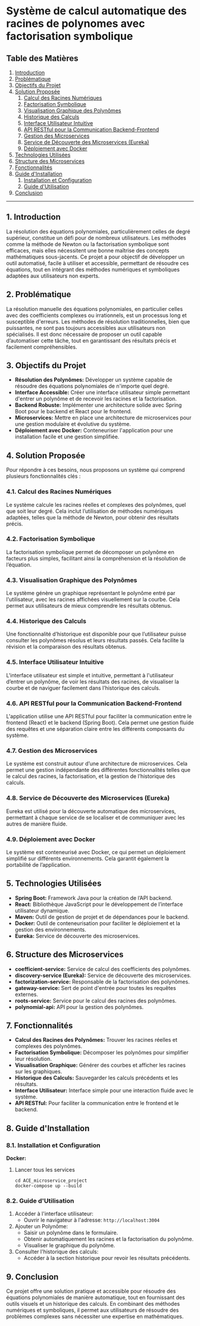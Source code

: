 # Système de calcul automatique des racines de polynomes avec factorisation symbolique

## Table des Matières

1.  [Introduction](#1-introduction)
2.  [Problématique](#2-problématique)
3.  [Objectifs du Projet](#3-objectifs-du-projet)
4.  [Solution Proposée](#4-solution-proposée)
    1.  [Calcul des Racines Numériques](#41-calcul-des-racines-numériques)
    2.  [Factorisation Symbolique](#42-factorisation-symbolique)
    3.  [Visualisation Graphique des Polynômes](#43-visualisation-graphique-des-polynômes)
    4.  [Historique des Calculs](#44-historique-des-calculs)
    5.  [Interface Utilisateur Intuitive](#45-interface-utilisateur-intuitive)
    6.  [API RESTful pour la Communication Backend-Frontend](#46-api-restful-pour-la-communication-backend-frontend)
    7.  [Gestion des Microservices](#47-gestion-des-microservices)
    8.  [Service de Découverte des Microservices (Eureka)](#48-service-de-découverte-des-microservices-eureka)
    9.  [Déploiement avec Docker](#49-déploiement-avec-docker)
5.  [Technologies Utilisées](#5-technologies-utilisées)
6.  [Structure des Microservices](#6-structure-des-microservices)
7.  [Fonctionnalités](#7-fonctionnalités)
8.  [Guide d'Installation](#8-guide-dinstallation)
    1.  [Installation et Configuration](#81-installation-et-configuration)
    2.  [Guide d'Utilisation](#82-guide-dutilisation)
9.  [Conclusion](#9-conclusion)

________________________________________

## 1. Introduction

La résolution des équations polynomiales, particulièrement celles de degré supérieur, constitue un défi pour de nombreux utilisateurs. Les méthodes comme la méthode de Newton ou la factorisation symbolique sont efficaces, mais elles nécessitent une bonne maîtrise des concepts mathématiques sous-jacents. Ce projet a pour objectif de développer un outil automatisé, facile à utiliser et accessible, permettant de résoudre ces équations, tout en intégrant des méthodes numériques et symboliques adaptées aux utilisateurs non experts.

## 2. Problématique

La résolution manuelle des équations polynomiales, en particulier celles avec des coefficients complexes ou irrationnels, est un processus long et susceptible d'erreurs. Les méthodes de résolution traditionnelles, bien que puissantes, ne sont pas toujours accessibles aux utilisateurs non spécialisés. Il est donc nécessaire de proposer un outil capable d’automatiser cette tâche, tout en garantissant des résultats précis et facilement compréhensibles.

## 3. Objectifs du Projet

*   **Résolution des Polynômes:** Développer un système capable de résoudre des équations polynomiales de n'importe quel degré.
*   **Interface Accessible:** Créer une interface utilisateur simple permettant d'entrer un polynôme et de recevoir les racines et la factorisation.
*   **Backend Robuste:** Implémenter une architecture solide avec Spring Boot pour le backend et React pour le frontend.
*   **Microservices:** Mettre en place une architecture de microservices pour une gestion modulaire et évolutive du système.
*   **Déploiement avec Docker:** Conteneuriser l'application pour une installation facile et une gestion simplifiée.

## 4. Solution Proposée

Pour répondre à ces besoins, nous proposons un système qui comprend plusieurs fonctionnalités clés :

### 4.1. Calcul des Racines Numériques

Le système calcule les racines réelles et complexes des polynômes, quel que soit leur degré. Cela inclut l’utilisation de méthodes numériques adaptées, telles que la méthode de Newton, pour obtenir des résultats précis.

### 4.2. Factorisation Symbolique

La factorisation symbolique permet de décomposer un polynôme en facteurs plus simples, facilitant ainsi la compréhension et la résolution de l’équation.

### 4.3. Visualisation Graphique des Polynômes

Le système génère un graphique représentant le polynôme entré par l'utilisateur, avec les racines affichées visuellement sur la courbe. Cela permet aux utilisateurs de mieux comprendre les résultats obtenus.

### 4.4. Historique des Calculs

Une fonctionnalité d’historique est disponible pour que l’utilisateur puisse consulter les polynômes résolus et leurs résultats passés. Cela facilite la révision et la comparaison des résultats obtenus.

### 4.5. Interface Utilisateur Intuitive

L'interface utilisateur est simple et intuitive, permettant à l'utilisateur d’entrer un polynôme, de voir les résultats des racines, de visualiser la courbe et de naviguer facilement dans l’historique des calculs.

### 4.6. API RESTful pour la Communication Backend-Frontend

L'application utilise une API RESTful pour faciliter la communication entre le frontend (React) et le backend (Spring Boot). Cela permet une gestion fluide des requêtes et une séparation claire entre les différents composants du système.

### 4.7. Gestion des Microservices

Le système est construit autour d’une architecture de microservices. Cela permet une gestion indépendante des différentes fonctionnalités telles que le calcul des racines, la factorisation, et la gestion de l’historique des calculs.

### 4.8. Service de Découverte des Microservices (Eureka)

Eureka est utilisé pour la découverte automatique des microservices, permettant à chaque service de se localiser et de communiquer avec les autres de manière fluide.

### 4.9. Déploiement avec Docker

Le système est conteneurisé avec Docker, ce qui permet un déploiement simplifié sur différents environnements. Cela garantit également la portabilité de l’application.

## 5. Technologies Utilisées

*   **Spring Boot:** Framework Java pour la création de l’API backend.
*   **React:** Bibliothèque JavaScript pour le développement de l’interface utilisateur dynamique.
*   **Maven:** Outil de gestion de projet et de dépendances pour le backend.
*   **Docker:** Outil de conteneurisation pour faciliter le déploiement et la gestion des environnements.
*   **Eureka:** Service de découverte des microservices.

## 6. Structure des Microservices

*   **coefficient-service:** Service de calcul des coefficients des polynômes.
*   **discovery-service (Eureka):** Service de découverte des microservices.
*   **factorization-service:** Responsable de la factorisation des polynômes.
*   **gateway-service:** Sert de point d'entrée pour toutes les requêtes externes.
*   **roots-service:** Service pour le calcul des racines des polynômes.
*   **polynomial-api:** API pour la gestion des polynômes.

## 7. Fonctionnalités

*   **Calcul des Racines des Polynômes:** Trouver les racines réelles et complexes des polynômes.
*   **Factorisation Symbolique:** Décomposer les polynômes pour simplifier leur résolution.
*   **Visualisation Graphique:** Générer des courbes et afficher les racines sur les graphiques.
*   **Historique des Calculs:** Sauvegarder les calculs précédents et les résultats.
*   **Interface Utilisateur:** Interface simple pour une interaction fluide avec le système.
*   **API RESTful:** Pour faciliter la communication entre le frontend et le backend.

## 8. Guide d'Installation

### 8.1. Installation et Configuration

**Docker:**

1.  Lancer tous les services

    ```
    cd ACE_microservice_project
    docker-compose up --build
    ```

### 8.2. Guide d'Utilisation

1.  Accéder à l'interface utilisateur:
    *   Ouvrir le navigateur à l'adresse: `http://localhost:3004`
2.  Ajouter un Polynôme:
    *   Saisir un polynôme dans le formulaire.
    *   Obtenir automatiquement les racines et la factorisation du polynôme.
    *   Visualiser le graphique du polynôme.
3.  Consulter l'historique des calculs:
    *   Accéder à la section historique pour revoir les résultats précédents.

## 9. Conclusion

Ce projet offre une solution pratique et accessible pour résoudre des équations polynomiales de manière automatique, tout en fournissant des outils visuels et un historique des calculs. En combinant des méthodes numériques et symboliques, il permet aux utilisateurs de résoudre des problèmes complexes sans nécessiter une expertise en mathématiques.
